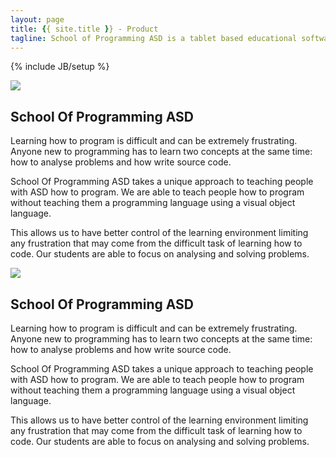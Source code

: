 ```yaml
---
layout: page
title: {{ site.title }} - Product
tagline: School of Programming ASD is a tablet based educational software program which focuses on visual learning for people with ASD.
---
```

{% include JB/setup %}

<div class="featurette cursor-pointer">
  <a class="cursor-pointer" onclick="$('#image-to-show').attr('src','../assets/img/iPadMockupSchool1084x847.png');$('#image-popup').modal({ keyboard: true, show: true, backdrop: true});">  
    <img class="featurette-image pull-right popup-image" src="../assets/img/iPadMockupSchool524x409.png"></img>
  </a>
  <h2 class="featurette-heading">School Of Programming ASD</h2>
  <p class="lead">Learning how to program is difficult and can be extremely frustrating. Anyone new to programming has to learn two concepts at the same time: how to analyse problems and how write source code.</p>
  <p class="lead">School Of Programming ASD takes a unique approach to teaching people with ASD how to program. We are able to teach people how to program without teaching them a programming language using a visual object language.</p>
  <p class="lead">This allows us to have better control of the learning environment limiting any frustration that may come from the difficult task of learning how to code. Our students are able to focus on analysing and solving problems.</p>
</div>

<div class="featurette cursor-pointer">
  <a class="cursor-pointer" onclick="$('#image-to-show').attr('src','../assets/img/iPadMockupSchool1084x847.png');$('#image-popup').modal({ keyboard: true, show: true, backdrop: true});">  
    <img class="featurette-image pull-left popup-image" src="../assets/img/iPadMockupSchool524x409.png"></img>
  </a>
  <h2 class="featurette-heading">School Of Programming ASD</h2>
  <p class="lead">Learning how to program is difficult and can be extremely frustrating. Anyone new to programming has to learn two concepts at the same time: how to analyse problems and how write source code.</p>
  <p class="lead">School Of Programming ASD takes a unique approach to teaching people with ASD how to program. We are able to teach people how to program without teaching them a programming language using a visual object language.</p>
  <p class="lead">This allows us to have better control of the learning environment limiting any frustration that may come from the difficult task of learning how to code. Our students are able to focus on analysing and solving problems.</p>
</div>


